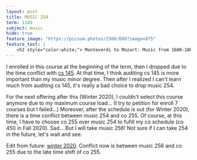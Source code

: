 ```yaml
---
layout: post
title: MUSIC 254
term: 1189
subject: music
hide: true
feature_image: "https://picsum.photos/2560/600?image=875"
feature_text: |
    <h2 style="color:white;"> Monteverdi to Mozart: Music from 1600-1800 </h2>
---
```


I enrolled in this course at the beginning of the term, then I dropped due to the time conflict with [cs 145](../CS145/). At that time, I think auditing cs 145 is more important than my music minor degree. Then after I realized I can't learn much from auditing cs 145, it's really a bad choice to drop music 254.

For the next offering after this (Winter 2020), I couldn't select this course anymore due to my maximum course load... (I try to petition for enroll 7 courses but I failed...) Moreover, after the schedule is out (for Winter 2020), there is a time conflict between music 254 and co 255. Of course, at this time, I have to choose co 255 over music 254 to fufill my co schedule (co 450 in Fall 2020). Sad... But I will take music 256! Not sure if I can take 254 in the future, let's wait and see.

Edit from future: [winter 2020](/music/254). Conflict now is between music 256 and co 255 due to the late time shift of co 255.
